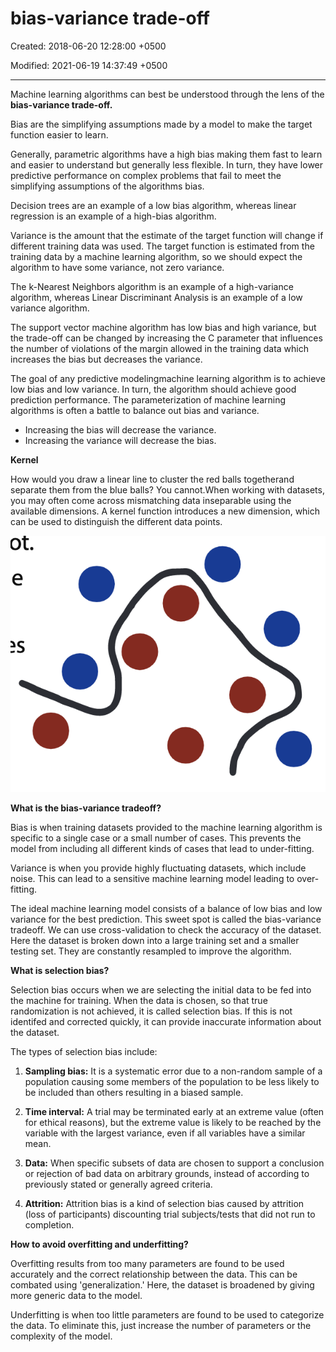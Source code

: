 # bias-variance trade-off

Created: 2018-06-20 12:28:00 +0500

Modified: 2021-06-19 14:37:49 +0500

---

Machine learning algorithms can best be understood through the lens of the **bias-variance trade-off.**



Bias are the simplifying assumptions made by a model to make the target function easier to learn.



Generally, parametric algorithms have a high bias making them fast to learn and easier to understand but generally less flexible. In turn, they have lower predictive performance on complex problems that fail to meet the simplifying assumptions of the algorithms bias.



Decision trees are an example of a low bias algorithm, whereas linear regression is an example of a high-bias algorithm.



Variance is the amount that the estimate of the target function will change if different training data was used. The target function is estimated from the training data by a machine learning algorithm, so we should expect the algorithm to have some variance, not zero variance.



The k-Nearest Neighbors algorithm is an example of a high-variance algorithm, whereas Linear Discriminant Analysis is an example of a low variance algorithm.



The support vector machine algorithm has low bias and high variance, but the trade-off can be changed by increasing the C parameter that influences the number of violations of the margin allowed in the training data which increases the bias but decreases the variance.



The goal of any predictive modelingmachine learning algorithm is to achieve low bias and low variance. In turn, the algorithm should achieve good prediction performance. The parameterization of machine learning algorithms is often a battle to balance out bias and variance.
-   Increasing the bias will decrease the variance.
-   Increasing the variance will decrease the bias.



**Kernel**

How would you draw a linear line to cluster the red balls togetherand separate them from the blue balls? You cannot.When working with datasets, you may often come across mismatching data inseparable using the available dimensions. A kernel function introduces a new dimension, which can be used to distinguish the different data points.

![](media/bias-variance-trade-off-image1.png)

**What is the bias-variance tradeoff?**

Bias is when training datasets provided to the machine learning algorithm is specific to a single case or a small number of cases. This prevents the model from including all different kinds of cases that lead to under-fitting.



Variance is when you provide highly fluctuating datasets, which include noise. This can lead to a sensitive machine learning model leading to over-fitting.



The ideal machine learning model consists of a balance of low bias and low variance for the best prediction. This sweet spot is called the bias-variance tradeoff. We can use cross-validation to check the accuracy of the dataset. Here the dataset is broken down into a large training set and a smaller testing set. They are constantly resampled to improve the algorithm.



**What is selection bias?**

Selection bias occurs when we are selecting the initial data to be fed into the machine for training. When the data is chosen, so that true randomization is not achieved, it is called selection bias. If this is not identifed and corrected quickly, it can provide inaccurate information about the dataset.



The types of selection bias include:

1.  **Sampling bias:** It is a systematic error due to a non-random sample of a population causing some members of the population to be less likely to be included than others resulting in a biased sample.

2.  **Time interval:** A trial may be terminated early at an extreme value (often for ethical reasons), but the extreme value is likely to be reached by the variable with the largest variance, even if all variables have a similar mean.

3.  **Data:** When specific subsets of data are chosen to support a conclusion or rejection of bad data on arbitrary grounds, instead of according to previously stated or generally agreed criteria.

4.  **Attrition:** Attrition bias is a kind of selection bias caused by attrition (loss of participants) discounting trial subjects/tests that did not run to completion.



**How to avoid overfitting and underfitting?**

Overfitting results from too many parameters are found to be used accurately and the correct relationship between the data. This can be combated using 'generalization.' Here, the dataset is broadened by giving more generic data to the model.



Underfitting is when too little parameters are found to be used to categorize the data. To eliminate this, just increase the number of parameters or the complexity of the model.


